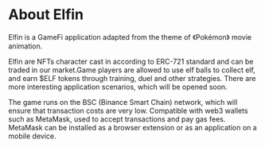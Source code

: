 # About Elfin

Elfin is a GameFi application adapted from the theme of 《Pokémon》 movie animation.

Elfin are NFTs character cast in according to ERC-721 standard and can be traded in our market.Game players are allowed to use elf balls to collect elf, and earn $ELF tokens through training, duel and other strategies. There are more interesting application scenarios, which will be opened soon.

The game runs on the BSC (Binance Smart Chain) network, which will ensure that transaction costs are very low. Compatible with web3 wallets such as MetaMask, used to accept transactions and pay gas fees. MetaMask can be installed as a browser extension or as an application on a mobile device.

